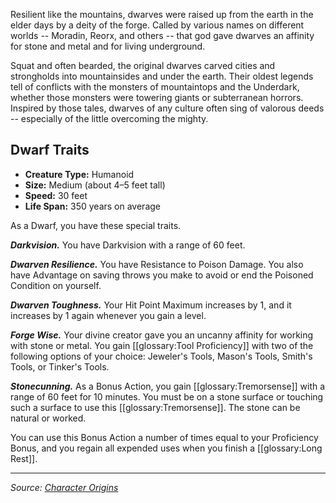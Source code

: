 Resilient like the mountains, dwarves were raised up from the earth in the elder days by a deity of the forge. Called by various names on different worlds -- Moradin, Reorx, and others -- that god gave dwarves an affinity for stone and metal and for living underground.

Squat and often bearded, the original dwarves carved cities and strongholds into mountainsides and under the earth. Their oldest legends tell of conflicts with the monsters of mountaintops and the Underdark, whether those monsters were towering giants or subterranean horrors. Inspired by those tales, dwarves of any culture often sing of valorous deeds -- especially of the little overcoming the mighty.

## Dwarf Traits

* **Creature Type:** Humanoid
* **Size:** Medium (about 4–5 feet tall)
* **Speed:** 30 feet
* **Life Span:** 350 years on average

As a Dwarf, you have these special traits.

***Darkvision.*** You have Darkvision with a range of 60 feet.

***Dwarven Resilience.*** You have Resistance to Poison Damage. You also have Advantage on saving throws you make to avoid or end the Poisoned Condition on yourself.

***Dwarven Toughness.*** Your Hit Point Maximum increases by 1, and it increases by 1 again whenever you gain a level.

***Forge Wise.*** Your divine creator gave you an uncanny affinity for working with stone or metal. You gain [[glossary:Tool Proficiency]] with two of the following options of your choice: Jeweler's Tools, Mason's Tools, Smith's Tools, or Tinker's Tools.

***Stonecunning.*** As a Bonus Action, you gain [[glossary:Tremorsense]] with a range of 60 feet for 10 minutes. You must be on a stone surface or touching such a surface to use this [[glossary:Tremorsense]]. The stone can be natural or worked.

You can use this Bonus Action a number of times equal to your Proficiency Bonus, and you regain all expended uses when you finish a [[glossary:Long Rest]].

----

_Source: [Character Origins](https://www.dndbeyond.com/sources/ua/character-origins)_
